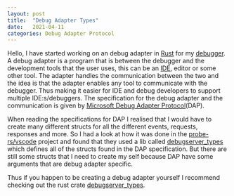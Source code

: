 ```yaml
---
layout: post
title:  "Debug Adapter Types"
date:   2021-04-11 
categories: Debug Adapter Protocol
---
```

Hello, I have started working on an debug adapter in [Rust](https://www.rust-lang.org/) for my [debugger](https://github.com/Blinningjr/master-thesis).
A debug adapter is a program that is between the debugger and the development tools that the user uses, this can be an [IDE](https://en.wikipedia.org/wiki/Integrated_development_environment), editor or some other tool.
The adapter handles the communication between the two and the idea is that the adapter enables any tool to communicate with the debugger.
Thus making it easier for IDE and debug developers to support multiple IDE:s/debuggers.
The specification for the debug adapter and the communication is given by [Microsoft Debug Adapter Protocol](https://microsoft.github.io/debug-adapter-protocol/)(DAP).


When reading the specifications for DAP I realised that I would have to create many different structs for all the different events, requests, responses and more.
So I had a look at how it was done in the  [probe-rs/vscode](https://github.com/probe-rs/vscode) project and found that they used a lib called [debugserver_types](https://docs.rs/debugserver-types/) which defines all of the structs found in the DAP specification.
But there are still some structs that I need to create my self because DAP have some arguments that are debug adapter specific.


Thus if you happen to be creating a debug adapter yourself I recommend checking out the rust crate [debugserver_types](https://docs.rs/debugserver-types/).

